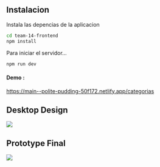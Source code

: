 ## Instalacion
Instala las depencias de la aplicacion

```sh
cd team-14-frontend
npm install
```

Para iniciar el servidor...

```sh
npm run dev
```

#### Demo :
 https://main--polite-pudding-50f172.netlify.app/categorias 


## Desktop Design
![](https://github.githubassets.com/images/modules/logos_page/https://github.com/jmanueltorress/CRUD-MOVIES/tree/main/assets/ux-demo.png)

## Prototype Final
![](https://github.githubassets.com/images/modules/logos_page/https://github.com/jmanueltorress/CRUD-MOVIES/tree/main/assets/demofinal.png)